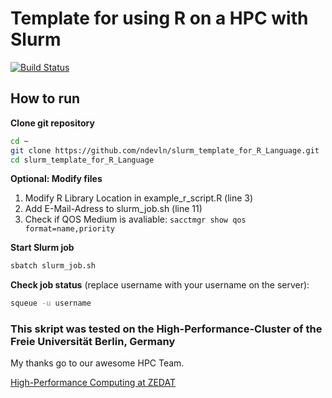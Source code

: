 # Template for using R on a HPC with Slurm
[![Build Status](https://cloud.drone.io/api/badges/ndevln/slurm_template_for_R_Language/status.svg)](https://cloud.drone.io/ndevln/slurm_template_for_R_Language)
## How to run

**Clone git repository**
```bash
cd ~
git clone https://github.com/ndevln/slurm_template_for_R_Language.git
cd slurm_template_for_R_Language
```

**Optional: Modify files**
1. Modify R Library Location in example_r_script.R (line 3)
2. Add E-Mail-Adress to slurm_job.sh (line 11)
3. Check if QOS Medium is avaliable: `sacctmgr show qos format=name,priority`

**Start Slurm job**
```bash
sbatch slurm_job.sh
```

**Check job status** (replace username with your username on the server):
```bash
squeue -u username
```

### This skript was tested on the High-Performance-Cluster of the Freie Universität Berlin, Germany
My thanks go to our awesome HPC Team.

[High-Performance Computing at ZEDAT](https://www.fu-berlin.de/en/sites/high-performance-computing/index.html)